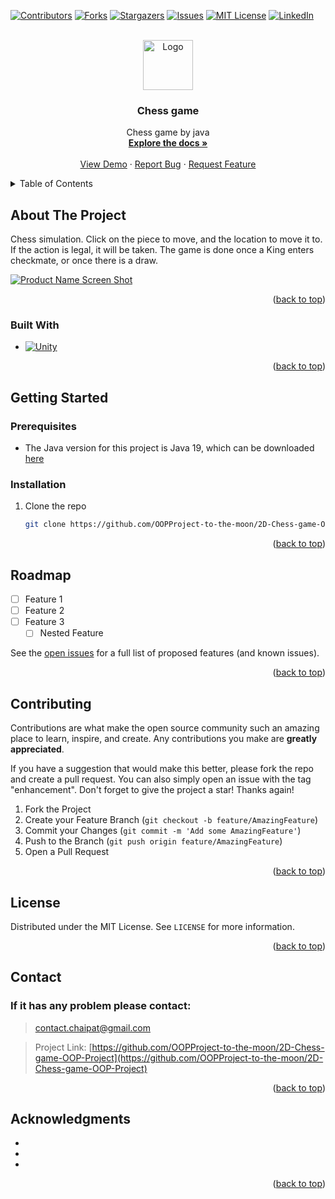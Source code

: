<!-- Improved compatibility of back to top link: See: https://github.com/othneildrew/Best-README-Template/pull/73 -->
<a name="readme-top"></a>
<!--
*** Thanks for checking out the Best-README-Template. If you have a suggestion
*** that would make this better, please fork the repo and create a pull request
*** or simply open an issue with the tag "enhancement".
*** Don't forget to give the project a star!
*** Thanks again! Now go create something AMAZING! :D
-->



<!-- PROJECT SHIELDS -->
<!--
*** I'm using markdown "reference style" links for readability.
*** Reference links are enclosed in brackets [ ] instead of parentheses ( ).
*** See the bottom of this document for the declaration of the reference variables
*** for contributors-url, forks-url, etc. This is an optional, concise syntax you may use.
*** https://www.markdownguide.org/basic-syntax/#reference-style-links
-->
[![Contributors][contributors-shield]][contributors-url]
[![Forks][forks-shield]][forks-url]
[![Stargazers][stars-shield]][stars-url]
[![Issues][issues-shield]][issues-url]
[![MIT License][license-shield]][license-url]
[![LinkedIn][linkedin-shield]][linkedin-url]



<!-- PROJECT LOGO -->
<br />
<div align="center">
  <a href="https://github.com/OOPProject-to-the-moon/2D-Chess-game-OOP-Project">
    <img src="images/logo.png" alt="Logo" width="80" height="80">
  </a>

<h3 align="center">Chess game</h3>

  <p align="center">
    Chess game by java
    <br />
    <a href="https://github.com/OOPProject-to-the-moon/2D-Chess-game-OOP-Project"><strong>Explore the docs »</strong></a>
    <br />
    <br />
    <a href="https://github.com/OOPProject-to-the-moon/2D-Chess-game-OOP-Project">View Demo</a>
    ·
    <a href="https://github.com/OOPProject-to-the-moon/2D-Chess-game-OOP-Project/issues">Report Bug</a>
    ·
    <a href="https://github.com/OOPProject-to-the-moon/2D-Chess-game-OOP-Project/issues">Request Feature</a>
  </p>
</div>



<!-- TABLE OF CONTENTS -->
<details>
  <summary>Table of Contents</summary>
  <ol>
    <li>
      <a href="#about-the-project">About The Project</a>
      <ul>
        <li><a href="#built-with">Built With</a></li>
      </ul>
    </li>
    <li>
      <a href="#getting-started">Getting Started</a>
      <ul>
        <li><a href="#prerequisites">Prerequisites</a></li>
        <li><a href="#installation">Installation</a></li>
      </ul>
    </li>
    <li><a href="#usage">Usage</a></li>
    <li><a href="#roadmap">Roadmap</a></li>
    <li><a href="#contributing">Contributing</a></li>
    <li><a href="#license">License</a></li>
    <li><a href="#contact">Contact</a></li>
    <li><a href="#acknowledgments">Acknowledgments</a></li>
  </ol>
</details>



<!-- ABOUT THE PROJECT -->
## About The Project
Chess simulation. Click on the piece to move, and the location to move it to. If the action is legal, it will be taken. The game is done once a King enters checkmate, or once there is a draw.

[![Product Name Screen Shot][product-screenshot]](https://example.com)

<p align="right">(<a href="#readme-top">back to top</a>)</p>



### Built With

* [![Unity][Unity]][Unity-url]

<p align="right">(<a href="#readme-top">back to top</a>)</p>



<!-- GETTING STARTED -->
## Getting Started

### Prerequisites

* The Java version for this project is Java 19, which can be downloaded [here](https://www.oracle.com/java/technologies/javase/jdk19-archive-downloads.html)


### Installation

1. Clone the repo
   ```sh
   git clone https://github.com/OOPProject-to-the-moon/2D-Chess-game-OOP-Project.git
   ```

<p align="right">(<a href="#readme-top">back to top</a>)</p>



<!-- ROADMAP -->
## Roadmap

- [ ] Feature 1
- [ ] Feature 2
- [ ] Feature 3
    - [ ] Nested Feature

See the [open issues](https://github.com/OOPProject-to-the-moon/2D-Chess-game-OOP-Project/issues) for a full list of proposed features (and known issues).

<p align="right">(<a href="#readme-top">back to top</a>)</p>



<!-- CONTRIBUTING -->
## Contributing

Contributions are what make the open source community such an amazing place to learn, inspire, and create. Any contributions you make are **greatly appreciated**.

If you have a suggestion that would make this better, please fork the repo and create a pull request. You can also simply open an issue with the tag "enhancement".
Don't forget to give the project a star! Thanks again!

1. Fork the Project
2. Create your Feature Branch (`git checkout -b feature/AmazingFeature`)
3. Commit your Changes (`git commit -m 'Add some AmazingFeature'`)
4. Push to the Branch (`git push origin feature/AmazingFeature`)
5. Open a Pull Request

<p align="right">(<a href="#readme-top">back to top</a>)</p>



<!-- LICENSE -->
## License

Distributed under the MIT License. See `LICENSE` for more information.

<p align="right">(<a href="#readme-top">back to top</a>)</p>



<!-- CONTACT -->
## Contact

### If it has any problem please contact: 
>contact.chaipat@gmail.com

>Project Link: [https://github.com/OOPProject-to-the-moon/2D-Chess-game-OOP-Project](https://github.com/OOPProject-to-the-moon/2D-Chess-game-OOP-Project)

<p align="right">(<a href="#readme-top">back to top</a>)</p>



<!-- ACKNOWLEDGMENTS -->
## Acknowledgments

* []()
* []()
* []()

<p align="right">(<a href="#readme-top">back to top</a>)</p>



<!-- MARKDOWN LINKS & IMAGES -->
<!-- https://www.markdownguide.org/basic-syntax/#reference-style-links -->
[contributors-shield]: https://img.shields.io/github/contributors/OOPProject-to-the-moon/2D-Chess-game-OOP-Project.svg?style=for-the-badge
[contributors-url]: https://github.com/OOPProject-to-the-moon/2D-Chess-game-OOP-Project/graphs/contributors
[forks-shield]: https://img.shields.io/github/forks/OOPProject-to-the-moon/2D-Chess-game-OOP-Project.svg?style=for-the-badge
[forks-url]: https://github.com/OOPProject-to-the-moon/2D-Chess-game-OOP-Project/network/members
[stars-shield]: https://img.shields.io/github/stars/OOPProject-to-the-moon/2D-Chess-game-OOP-Project.svg?style=for-the-badge
[stars-url]: https://github.com/OOPProject-to-the-moon/2D-Chess-game-OOP-Project/stargazers
[issues-shield]: https://img.shields.io/github/issues/OOPProject-to-the-moon/2D-Chess-game-OOP-Project.svg?style=for-the-badge
[issues-url]: https://github.com/OOPProject-to-the-moon/2D-Chess-game-OOP-Project/issues
[license-shield]: https://img.shields.io/github/license/OOPProject-to-the-moon/2D-Chess-game-OOP-Project.svg?style=for-the-badge
[license-url]: https://github.com/OOPProject-to-the-moon/2D-Chess-game-OOP-Project/blob/master/LICENSE.txt
[linkedin-shield]: https://img.shields.io/badge/-LinkedIn-black.svg?style=for-the-badge&logo=linkedin&colorB=555
[linkedin-url]: https://linkedin.com/in/linkedin_username
[product-screenshot]: images/screenshot.png
[Unity]: https://img.shields.io/badge/unity-000000?style=for-the-badge&logo=unity&logoColor=white
[Unity-url]: https://unity.com/
